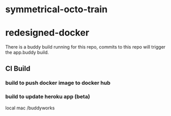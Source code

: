 # symmetrical-octo-train
# redesigned-docker

There is a buddy build running for this repo, commits to this repo will trigger the app.buddy build. 

## CI Build

### build to push docker image to docker hub
### build to update heroku app (beta) 

local mac /buddyworks
